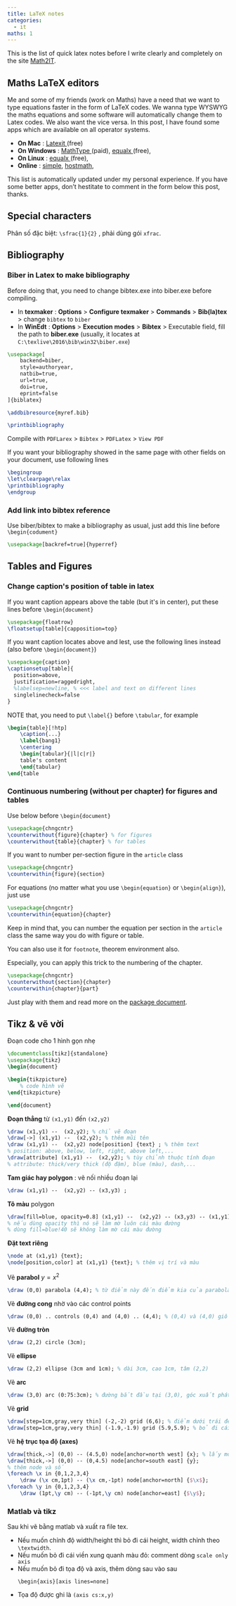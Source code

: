 ```yaml
---
title: LaTeX notes
categories:
  - it
maths: 1
---
```


This is the list of quick latex notes before I write clearly and completely on the site [Math2IT](http://math2it.com). 

## Maths LaTeX editors

Me and some of my friends (work on Maths) have a need that we want to type equations faster in the form of LaTeX codes. We wanna type WYSWYG the maths equations and some software will automatically change them to Latex codes. We also want the vice versa. In this post, I have found some apps which are available on all operator systems.

- **On Mac** : [Latexit ](https://pierre.chachatelier.fr/latexit/latexit-downloads.php?lang=en)(free)
- **On Windows** : [MathType ](http://www.dessci.com/en/products/mathtype/)(paid), [equalx ](http://equalx.sourceforge.net/)(free),
- **On Linux** : [equalx ](http://equalx.sourceforge.net/)(free),
- **Online** : [simple](http://www.codecogs.com/latex/eqneditor.php), [hostmath](http://www.hostmath.com/),

This list is automatically updated under my personal experience. If you have some better apps, don’t hestitate to comment in the form below this post, thanks.

## Special characters

Phân số đặc biệt: `\sfrac{1}{2}` , phải dùng gói `xfrac`.

## Bibliography

### Biber in Latex to make bibliography

Before doing that, you need to change bibtex.exe into biber.exe before compiling. 

- In **texmaker** : **Options** > **Configure texmaker** > **Commands** > **Bib(la)tex** > change `bibtex` to `biber`
- In **WinEdt** : **Options** > **Execution modes** > **Bibtex** > Executable field, fill the path to **biber.exe** (usually, it locates at `C:\texlive\2016\bib\win32\biber.exe`)

``` latex
\usepackage[
    backend=biber,
    style=authoryear,
    natbib=true,
    url=true,
    doi=true,
    eprint=false
]{biblatex}

\addbibresource{myref.bib}

\printbibliography
```

Compile with `PDFLarex` > `Bibtex` > `PDFLatex` > `View PDF`

If you want your bibliography showed in the same page with other fields on your document, use following lines

``` latex
\begingroup
\let\clearpage\relax
\printbibliography
\endgroup
```

### Add link into bibtex reference

Use biber/bibtex to make a bibliography as usual, just add this line before `\begin{codument}`

``` latex
\usepackage[backref=true]{hyperref}
```

## Tables and Figures

### Change caption's position of table in latex

If you want caption appears above the table (but it's in center), put these lines before `\begin{document}`

``` latex
\usepackage{floatrow}
\floatsetup[table]{capposition=top}
```

If you want caption locates above and lest, use the following lines instead (also before `\begin{document}`)

``` latex
\usepackage{caption}
\captionsetup[table]{
  position=above,
  justification=raggedright,
  %labelsep=newline, % <<< label and text on different lines
  singlelinecheck=false
}
```

NOTE that, you need to put `\label{}` before `\tabular`, for example

``` latex
\begin{table}[!htp]
    \caption{...}
    \label{bang1}
	\centering
    \begin{tabular}{|l|c|r|}
    table's content
    \end{tabular}
\end{table
```

### Continuous numbering (without per chapter) for figures and tables

Use below before `\begin{document}`

``` latex
\usepackage{chngcntr}
\counterwithout{figure}{chapter} % for figures
\counterwithout{table}{chapter} % for tables
```

If you want to number per-section figure in the `article` class

``` latex
\usepackage{chngcntr}
\counterwithin{figure}{section}
```

For equations (no matter what you use `\begin{equation}` or `\begin{align}`), just use

``` latex
\usepackage{chngcntr}
\counterwithin{equation}{chapter}
```

Keep in mind that, you can number the equation per section in the `article` class the same way you do with figure or table.

You can also use it for `footnote`, theorem environment also.

Especially, you can apply this trick to the numbering of the chapter.

``` latex
\usepackage{chngcntr}
\counterwithout{section}{chapter}
\counterwithin{chapter}{part}
```

Just play with them and read more on the [package document](http://distrib-coffee.ipsl.jussieu.fr/pub/mirrors/ctan/macros/latex/contrib/chngcntr/chngcntr.pdf).

## Tikz & vẽ vời

Đoạn code cho 1 hình gọn nhẹ

``` latex
\documentclass[tikz]{standalone}
\usepackage{tikz}
\begin{document}

\begin{tikzpicture}
	% code hình vẽ
\end{tikzpicture}

\end{document}
```

**Đoạn thẳng** từ `(x1,y1)` đến `(x2,y2)`

``` latex
\draw (x1,y1) --  (x2,y2); % chỉ vẽ đoạn
\draw[->] (x1,y1) --  (x2,y2); % thêm mũi tên
\draw (x1,y1) --  (x2,y2) node[position] {text} ; % thêm text
% position: above, below, left, right, above left,...
\draw[attribute] (x1,y1) --  (x2,y2); % tùy chỉnh thuộc tính đoạn
% attribute: thick/very thick (độ đậm), blue (màu), dash,...
```

**Tam giác hay polygon** : vẽ nối nhiều đoạn lại

``` latex
\draw (x1,y1) --  (x2,y2) -- (x3,y3) ;
```

**Tô màu** polygon

```latex
\draw[fill=blue, opacity=0.8] (x1,y1) --  (x2,y2) -- (x3,y3) -- (x1,y1) ;
% nếu dùng opacity thì nó sẽ làm mờ luôn cái màu đường
% dùng fill=blue!40 sẽ không làm mờ cái màu đường
```

**Đặt text riêng**

```latex
\node at (x1,y1) {text};
\node[position,color] at (x1,y1) {text}; % thêm vị trí và màu
```

Vẽ **parabol** $y=x^2$

```latex
\draw (0,0) parabola (4,4); % từ điểm này đến điểm kia của parabola
```

Vẽ **đường cong** nhờ vào các control points

```latex
\draw (0,0) .. controls (0,4) and (4,0) .. (4,4); % (0,4) và (4,0) giống như các nút nam châm hút đường đó về hướng đó
```

Vẽ **đường tròn**

```latex
\draw (2,2) circle (3cm);
```

Vẽ **ellipse**

```latex
\draw (2,2) ellipse (3cm and 1cm); % dài 3cm, cao 1cm, tâm (2,2)
```

Vẽ **arc**

```latex
\draw (3,0) arc (0:75:3cm); % đường bắt đầu tại (3,0), góc xuất phát là 0 tại 1 tâm (x0,y0) nào đó của đường tròn, góc kết thúc là 75, bán kính của đường tròn này là 3cm.
```

Vẽ **grid**

``` latex
\draw[step=1cm,gray,very thin] (-2,-2) grid (6,6); % điểm dưới trái đến điểm trên phái (hình vuông)
\draw[step=1cm,gray,very thin] (-1.9,-1.9) grid (5.9,5.9); % bỏ đi cái viền xung quanh grid
```

Vẽ **hệ trục tọa độ (axes)**

```latex
\draw[thick,->] (0,0) -- (4.5,0) node[anchor=north west] {x}; % lấy mốc tây bắc (chữ sẽ ở đông nam)
\draw[thick,->] (0,0) -- (0,4.5) node[anchor=south east] {y};
% thêm node và số
\foreach \x in {0,1,2,3,4}
    \draw (\x cm,1pt) -- (\x cm,-1pt) node[anchor=north] {$\x$};
\foreach \y in {0,1,2,3,4}
    \draw (1pt,\y cm) -- (-1pt,\y cm) node[anchor=east] {$\y$};
```

### Matlab và tikz

Sau khi vẽ bằng matlab và xuất ra file tex.

- Nếu muốn chỉnh độ width/height thì bỏ đi cái height, width chỉnh theo `\textwidth`.
- Nếu muốn bỏ đi cái viền xung quanh màu đỏ: comment dòng `scale only axis`
- Nếu muốn bỏ đi tọa độ và axis, thêm dòng sau vào sau
  ```
  \begin{axis}[axis lines=none]
  ```
- Tọa độ được ghi là `(axis cs:x,y)`


